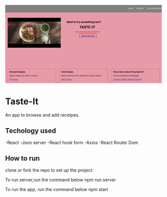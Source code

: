 ![MyImage](myimage.png)

# Taste-It

An app to browse and add receipes.

## Techology used

-React
-Json server
-React hook form
-Axios
-React Router Dom

## How to run

clone or fork the repo to set up the project:

To run server,run the command below
npm run server

To run the app, run the command below
npm start
